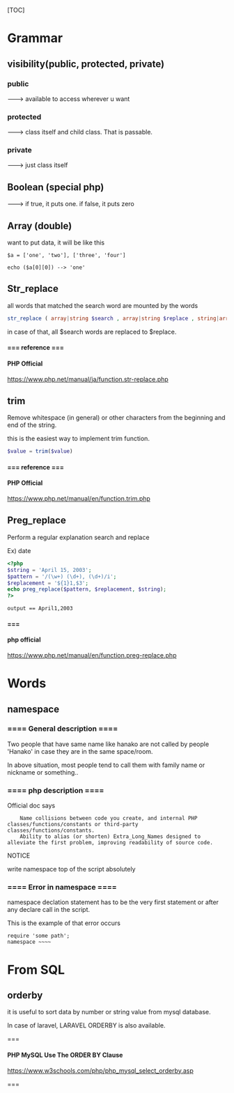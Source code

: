[TOC]



# Grammar



## visibility(public, protected, private)

### public

---> available to access wherever u want

### protected

---> class itself and child class. That is passable.

### private

---> just class itself

## Boolean (special php)

---> if true, it puts one. if false, it puts zero



## Array (double)

want to put data, it will be like this

```
$a = ['one', 'two'], ['three', 'four']

echo ($a[0][0]) --> 'one'
```



## Str_replace

all words that matched the search word are mounted by the words

```php
str_replace ( array|string $search , array|string $replace , string|array $subject , int &$count = null ) : string|array
```

in case of that, all $search words are replaced to $replace.

#### === reference ===

#### PHP Official 

https://www.php.net/manual/ja/function.str-replace.php

## trim

Remove whitespace (in general) or other characters from the beginning and end of the string.

this is the easiest way to implement trim function.

```php
$value = trim($value)
```

#### === reference ===

#### PHP Official 

https://www.php.net/manual/en/function.trim.php

## Preg_replace

Perform a regular explanation search and replace

Ex) date

```php
<?php
$string = 'April 15, 2003';
$pattern = '/(\w+) (\d+), (\d+)/i';
$replacement = '${1}1,$3';
echo preg_replace($pattern, $replacement, $string);
?>
```

```
output == April1,2003
```



#### === 

#### php official

https://www.php.net/manual/en/function.preg-replace.php

# Words

## namespace



### ==== General description ====

Two people that have same name like hanako are not called by people 'Hanako' in case they are in the same space/room.

In above situation, most people tend to call them with family name or nickname or something..



### ==== php description ====

Official doc says

        Name collisions between code you create, and internal PHP classes/functions/constants or third-party classes/functions/constants.
        Ability to alias (or shorten) Extra_Long_Names designed to alleviate the first problem, improving readability of source code.
NOTICE 

write namespace top of the script absolutely

### ==== Error in namespace ====

namespace declation statement has to be the very first statement or after any declare call in the script.

This is the example of that error occurs

```
require 'some path';
namespace ~~~~
```



# From SQL

## orderby

it is useful to sort data by number or string value from mysql database.

In case of laravel, LARAVEL ORDERBY is also available.

===

#### PHP MySQL Use The ORDER BY Clause

https://www.w3schools.com/php/php_mysql_select_orderby.asp

===